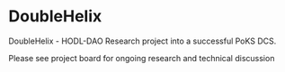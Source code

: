 # DoubleHelix
DoubleHelix - HODL-DAO Research project into a successful PoKS DCS.

Please see project board for ongoing research and technical discussion
